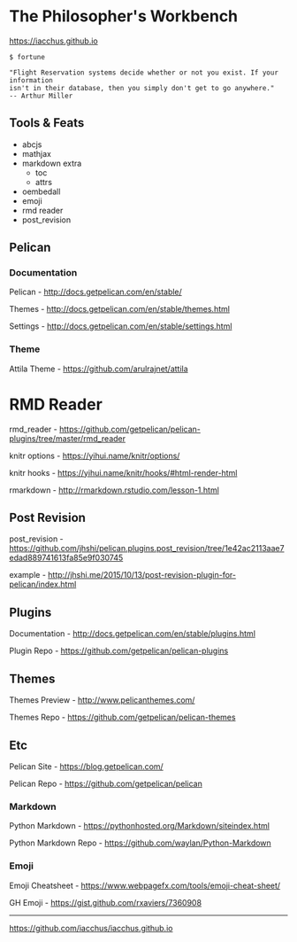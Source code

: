 # The Philosopher's Workbench

https://iacchus.github.io

```
$ fortune

"Flight Reservation systems decide whether or not you exist. If your information
isn't in their database, then you simply don't get to go anywhere."
-- Arthur Miller
```

## Tools & Feats

* abcjs
* mathjax
* markdown extra
  * toc
  * attrs
* oembedall
* emoji
* rmd reader
* post_revision

## Pelican

### Documentation
 
Pelican - http://docs.getpelican.com/en/stable/

Themes - http://docs.getpelican.com/en/stable/themes.html

Settings - http://docs.getpelican.com/en/stable/settings.html

### Theme

Attila Theme - https://github.com/arulrajnet/attila

# RMD Reader

rmd_reader - https://github.com/getpelican/pelican-plugins/tree/master/rmd_reader

knitr options - https://yihui.name/knitr/options/

knitr hooks - https://yihui.name/knitr/hooks/#html-render-html

rmarkdown - http://rmarkdown.rstudio.com/lesson-1.html

## Post Revision

post_revision - https://github.com/jhshi/pelican.plugins.post_revision/tree/1e42ac2113aae7edad889741613fa85e9f030745

example - http://jhshi.me/2015/10/13/post-revision-plugin-for-pelican/index.html

## Plugins

Documentation - http://docs.getpelican.com/en/stable/plugins.html

Plugin Repo - https://github.com/getpelican/pelican-plugins

## Themes

Themes Preview - http://www.pelicanthemes.com/

Themes Repo - https://github.com/getpelican/pelican-themes

## Etc

Pelican Site - https://blog.getpelican.com/

Pelican Repo - https://github.com/getpelican/pelican

### Markdown

Python Markdown - https://pythonhosted.org/Markdown/siteindex.html

Python Markdown Repo - https://github.com/waylan/Python-Markdown

### Emoji

Emoji Cheatsheet - https://www.webpagefx.com/tools/emoji-cheat-sheet/

GH Emoji - https://gist.github.com/rxaviers/7360908

* * *

https://github.com/iacchus/iacchus.github.io
